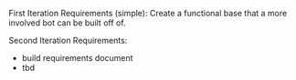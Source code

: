 First Iteration Requirements (simple):
  Create a functional base that a more involved bot can be built off of.

Second Iteration Requirements:
* build requirements document
* tbd

